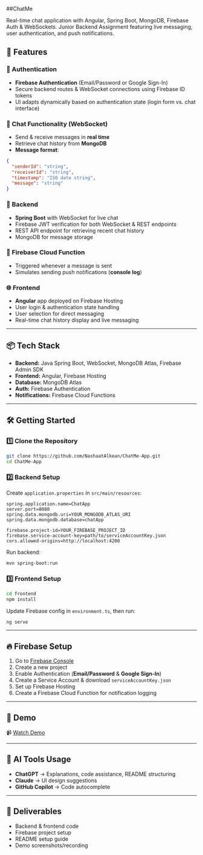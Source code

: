 ##ChatMe

Real-time chat application with Angular, Spring Boot, MongoDB, Firebase Auth & WebSockets. Junior Backend Assignment featuring live messaging, user authentication, and push notifications.

## 🚀 Features

### 🔐 Authentication
- **Firebase Authentication** (Email/Password or Google Sign-In)  
- Secure backend routes & WebSocket connections using Firebase ID tokens  
- UI adapts dynamically based on authentication state (login form vs. chat interface)

### 💬 Chat Functionality (WebSocket)
- Send & receive messages in **real time**  
- Retrieve chat history from **MongoDB**  
- **Message format**:
```json
{
  "senderId": "string",
  "receiverId": "string",
  "timestamp": "ISO date string",
  "message": "string"
}
```

### 🧠 Backend
- **Spring Boot** with WebSocket for live chat  
- Firebase JWT verification for both WebSocket & REST endpoints  
- REST API endpoint for retrieving recent chat history  
- MongoDB for message storage  

### 🔔 Firebase Cloud Function
- Triggered whenever a message is sent  
- Simulates sending push notifications (**console log**)

### 🌐 Frontend
- **Angular** app deployed on Firebase Hosting  
- User login & authentication state handling  
- User selection for direct messaging  
- Real-time chat history display and live messaging  

---

## 📦 Tech Stack
- **Backend:** Java Spring Boot, WebSocket, MongoDB Atlas, Firebase Admin SDK  
- **Frontend:** Angular, Firebase Hosting  
- **Database:** MongoDB Atlas  
- **Auth:** Firebase Authentication  
- **Notifications:** Firebase Cloud Functions  

---

## 🛠 Getting Started

### 1️⃣ Clone the Repository
```bash
git clone https://github.com/NashaatAlkean/ChatMe-App.git
cd ChatMe-App
```

### 2️⃣ Backend Setup
Create `application.properties` in `src/main/resources`:
```properties
spring.application.name=ChatApp
server.port=8080
spring.data.mongodb.uri=YOUR_MONGODB_ATLAS_URI
spring.data.mongodb.database=chatApp

firebase.project-id=YOUR_FIREBASE_PROJECT_ID
firebase.service-account-key=path/to/serviceAccountKey.json
cors.allowed-origins=http://localhost:4200
```
Run backend:
```bash
mvn spring-boot:run
```

### 3️⃣ Frontend Setup
```bash
cd frontend
npm install
```
Update Firebase config in `environment.ts`, then run:
```bash
ng serve
```

---

## 🔥 Firebase Setup
1. Go to [Firebase Console](https://console.firebase.google.com)  
2. Create a new project  
3. Enable Authentication (**Email/Password** & **Google Sign-In**)  
4. Create a Service Account & download `serviceAccountKey.json`  
5. Set up Firebase Hosting  
6. Create a Firebase Cloud Function for notification logging  

---

## 🎥 Demo
📹 [Watch Demo](https://drive.google.com/file/d/1zi3MUnjFnD2Uwd5NNUHGR0-DANHLCkOn/view?usp=sharing)

---

## 🤖 AI Tools Usage
- **ChatGPT** → Explanations, code assistance, README structuring  
- **Claude** → UI design suggestions  
- **GitHub Copilot** → Code autocomplete  

---

## 📂 Deliverables
- Backend & frontend code  
- Firebase project setup  
- README setup guide  
- Demo screenshots/recording  
